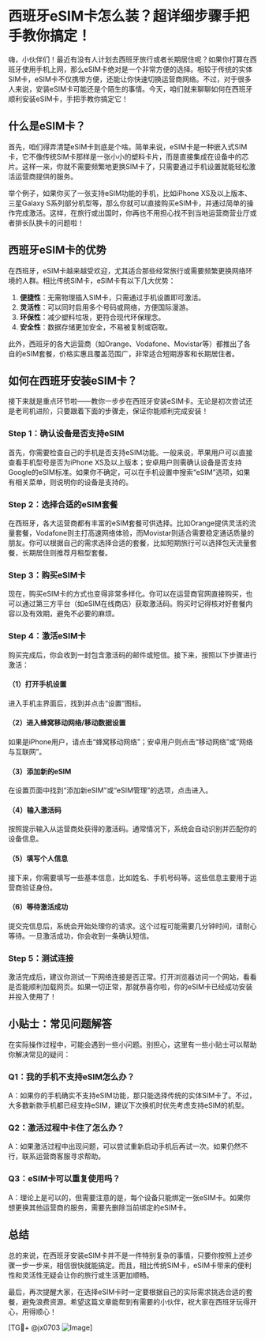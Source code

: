 # 西班牙eSIM卡怎么装？超详细步骤手把手教你搞定！

嗨，小伙伴们！最近有没有人计划去西班牙旅行或者长期居住呢？如果你打算在西班牙使用手机上网，那么eSIM卡绝对是一个非常方便的选择。相较于传统的实体SIM卡，eSIM卡不仅携带方便，还能让你快速切换运营商网络。不过，对于很多人来说，安装eSIM卡可能还是个陌生的事情。今天，咱们就来聊聊如何在西班牙顺利安装eSIM卡，手把手教你搞定它！

## 什么是eSIM卡？

首先，咱们得弄清楚eSIM卡到底是个啥。简单来说，eSIM卡是一种嵌入式SIM卡，它不像传统SIM卡那样是一张小小的塑料卡片，而是直接集成在设备中的芯片。这样一来，你就不需要频繁地更换SIM卡了，只需要通过手机设置就能轻松激活运营商提供的服务。

举个例子，如果你买了一张支持eSIM功能的手机，比如iPhone XS及以上版本、三星Galaxy S系列部分机型等，那么你就可以直接购买eSIM卡，并通过简单的操作完成激活。这样，在旅行或出国时，你再也不用担心找不到当地运营商营业厅或者排长队换卡的问题啦！

## 西班牙eSIM卡的优势

在西班牙，eSIM卡越来越受欢迎，尤其适合那些经常旅行或需要频繁更换网络环境的人群。相比传统SIM卡，eSIM卡有以下几大优势：

1. **便捷性**：无需物理插入SIM卡，只需通过手机设置即可激活。
2. **灵活性**：可以同时启用多个号码或网络，方便国际漫游。
3. **环保性**：减少塑料垃圾，更符合现代环保理念。
4. **安全性**：数据存储更加安全，不易被复制或窃取。

此外，西班牙的各大运营商（如Orange、Vodafone、Movistar等）都推出了各自的eSIM套餐，价格实惠且覆盖范围广，非常适合短期游客和长期居住者。

## 如何在西班牙安装eSIM卡？

接下来就是重点环节啦——教你一步步在西班牙安装eSIM卡。无论是初次尝试还是老司机进阶，只要跟着下面的步骤走，保证你能顺利完成安装！

### Step 1：确认设备是否支持eSIM

首先，你需要检查自己的手机是否支持eSIM功能。一般来说，苹果用户可以直接查看手机型号是否为iPhone XS及以上版本；安卓用户则需确认设备是否支持Google的eSIM标准。如果你不确定，可以在手机设置中搜索“eSIM”选项，如果有相关菜单，则说明你的设备是支持的。

### Step 2：选择合适的eSIM套餐

在西班牙，各大运营商都有丰富的eSIM套餐可供选择。比如Orange提供灵活的流量套餐，Vodafone则主打高速网络体验，而Movistar则适合需要稳定通话质量的朋友。你可以根据自己的需求选择合适的套餐，比如短期旅行可以选择包天流量套餐，长期居住则推荐月租型套餐。

### Step 3：购买eSIM卡

现在，购买eSIM卡的方式也变得非常多样化。你可以在运营商官网直接购买，也可以通过第三方平台（如eSIM在线商店）获取激活码。购买时记得核对好套餐内容以及有效期，避免不必要的麻烦。

### Step 4：激活eSIM卡

购买完成后，你会收到一封包含激活码的邮件或短信。接下来，按照以下步骤进行激活：

#### （1）打开手机设置
进入手机主界面后，找到并点击“设置”图标。

#### （2）进入蜂窝移动网络/移动数据设置
如果是iPhone用户，请点击“蜂窝移动网络”；安卓用户则点击“移动网络”或“网络与互联网”。

#### （3）添加新的eSIM
在设置页面中找到“添加新eSIM”或“eSIM管理”的选项，点击进入。

#### （4）输入激活码
按照提示输入从运营商处获得的激活码。通常情况下，系统会自动识别并匹配你的设备信息。

#### （5）填写个人信息
接下来，你需要填写一些基本信息，比如姓名、手机号码等。这些信息主要用于运营商验证身份。

#### （6）等待激活成功
提交完信息后，系统会开始处理你的请求。这个过程可能需要几分钟时间，请耐心等待。一旦激活成功，你会收到一条确认短信。

### Step 5：测试连接

激活完成后，建议你测试一下网络连接是否正常。打开浏览器访问一个网站，看看是否能顺利加载网页。如果一切正常，那就恭喜你啦，你的eSIM卡已经成功安装并投入使用了！

## 小贴士：常见问题解答

在实际操作过程中，可能会遇到一些小问题。别担心，这里有一些小贴士可以帮助你解决常见的疑问：

### Q1：我的手机不支持eSIM怎么办？
A：如果你的手机确实不支持eSIM功能，那只能选择传统的实体SIM卡了。不过，大多数新款手机都已经支持eSIM，建议下次换机时优先考虑支持eSIM的机型。

### Q2：激活过程中卡住了怎么办？
A：如果激活过程中出现问题，可以尝试重新启动手机后再试一次。如果仍然不行，联系运营商客服寻求帮助。

### Q3：eSIM卡可以重复使用吗？
A：理论上是可以的，但需要注意的是，每个设备只能绑定一张eSIM卡。如果你想更换其他运营商的服务，需要先删除当前绑定的eSIM卡。

## 总结

总的来说，在西班牙安装eSIM卡并不是一件特别复杂的事情，只要你按照上述步骤一步一步来，相信很快就能搞定。而且，相比传统SIM卡，eSIM卡带来的便利性和灵活性无疑会让你的旅行或生活更加顺畅。

最后，再次提醒大家，在选择eSIM卡时一定要根据自己的实际需求挑选合适的套餐，避免浪费资源。希望这篇文章能帮到有需要的小伙伴，祝大家在西班牙玩得开心，用得顺心！

[TG💪+ @jx0703 ![Image](https://github.com/user-attachments/assets/dbca1d08-cadb-493c-b0ec-ad6f7a83f270)]